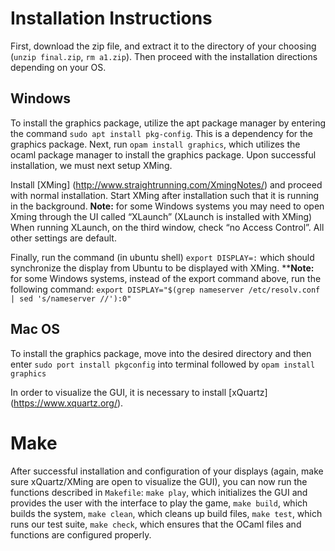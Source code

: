 # Installation Instructions 

First, download the zip file, and extract it to the directory of your choosing (`unzip final.zip`, `rm a1.zip`). Then proceed with the installation directions depending on your OS.


## Windows
To install the graphics package, utilize the apt package manager by entering the command `sudo apt install pkg-config`. This is a dependency for the graphics package. Next, run `opam install graphics`, which utilizes the ocaml package manager to install the graphics package. Upon successful installation, we must next setup XMing.

Install [XMing] (http://www.straightrunning.com/XmingNotes/) and proceed with normal installation. Start XMing after installation such that it is running in the background.
**Note:** for some Windows systems you may need to open Xming through the UI called “XLaunch” (XLaunch is installed with XMing) When running XLaunch, on the third window, check “no Access Control”. All other settings are default.  

Finally, run the command (in ubuntu shell) `export DISPLAY=:` which should synchronize the display from Ubuntu to be displayed with XMing.
****Note:** for some Windows systems, instead of the export command above, run the following command: `export DISPLAY="$(grep nameserver /etc/resolv.conf | sed 's/nameserver //'):0"`

## Mac OS

To install the graphics package, move into the desired directory and then enter `sudo port install pkgconfig` into terminal followed by `opam install graphics`

In order to visualize the GUI, it is necessary to install [xQuartz] (https://www.xquartz.org/).

# Make
After successful installation and configuration of your displays (again, make sure xQuartz/XMing are open to visualize the GUI), you can now run the functions described in `Makefile`: `make play`, which initializes the GUI and provides the user with the interface to play the game, `make build`, which builds the system, `make clean`, which cleans up build files, `make test`, which runs our test suite, `make check`, which ensures that the OCaml files and functions are configured properly.
